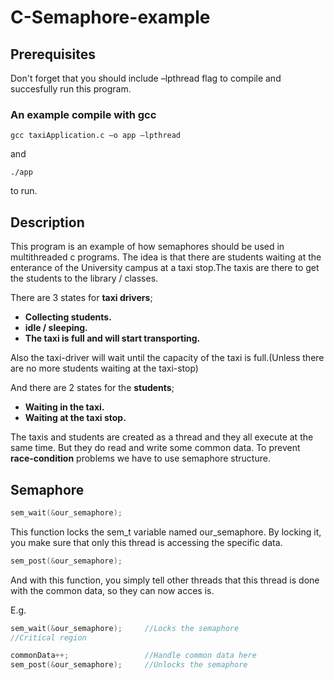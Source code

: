 # C-Semaphore-example

## Prerequisites
Don't forget that you should include –lpthread flag to compile and succesfully run this program.

### An example compile with gcc
```
gcc taxiApplication.c –o app –lpthread
```

and
```
./app
```
to run.

## Description
This program is an example of how semaphores should be used in multithreaded c programs.
The idea is that there are students waiting at the enterance of the University campus at a taxi stop.The taxis are there to get the students to the library / classes.

There are 3 states for **taxi drivers**;
* **Collecting students.**
* **idle / sleeping.**
* **The taxi is full and will start transporting.**

Also the taxi-driver will wait until the capacity of the taxi is full.(Unless there are no more students waiting at the taxi-stop)

And there are 2 states for the **students**;
* **Waiting in the taxi.**
* **Waiting at the taxi stop.**

The taxis and students are created as a thread and they all execute at the same time.
But they do read and write some common data.
To prevent **race-condition** problems we have to use semaphore structure.

## Semaphore
```c
sem_wait(&our_semaphore);
```
This function locks the sem_t variable named our_semaphore.
By locking it, you make sure that only this thread is accessing the specific data.
```c
sem_post(&our_semaphore);
```
And with this function, you simply tell other threads that this thread is done with the common data, so they can now acces is.

E.g.
```C
sem_wait(&our_semaphore);     //Locks the semaphore
//Critical region

commonData++;                 //Handle common data here
sem_post(&our_semaphore);     //Unlocks the semaphore
```
